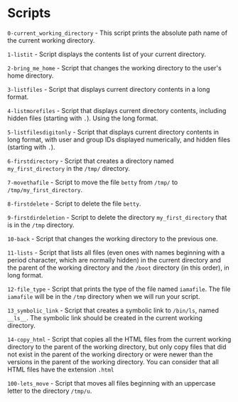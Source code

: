 # Scripts

`0-current_working_directory` - This script prints the absolute path name of the current working directory.

`1-listit` - Script displays the contents list of your current directory.

`2-bring_me_home` - Script that changes the working directory to the user's home directory.

`3-listfiles` - Script that displays current directory contents in a long format.

`4-listmorefiles` - Script that displays current directory contents, including hidden files (starting with `.`). Using the long format.

`5-listfilesdigitonly` - Script that displays current directory contents in long format, with user and group IDs displayed numerically, and hidden files (starting with `.`).

`6-firstdirectory` - Script that creates a directory named `my_first_directory` in the `/tmp/` directory.

`7-movethafile` - Script to move the file `betty` from `/tmp/` to `/tmp/my_first_directory`.

`8-firstdelete` - Script to delete the file `betty`.

`9-firstdirdeletion` - Script to delete the directory `my_first_directory` that is in the `/tmp` directory.

`10-back` - Script that changes the working directory to the previous one.

`11-lists` - Script that lists all files (even ones with names beginning with a period character, which are normally hidden) in the current directory and the parent of the working directory and the `/boot` directory (in this order), in long format.

`12-file_type` - Script that prints the type of the file named `iamafile`. The file `iamafile` will be in the `/tmp` directory when we will run your script.

`13_symbolic_link` - Script that creates a symbolic link to `/bin/ls`, named `__ls__`. The symbolic link should be created in the current working directory.

`14-copy_html` - Script that copies all the HTML files from the current working directory to the parent of the working directory, but only copy files that did not exist in the parent of the working directory or were newer than the versions in the parent of the working directory. You can consider that all HTML files have the extension `.html`

`100-lets_move` - Script that moves all files beginning with an uppercase letter to the directory `/tmp/u`.

